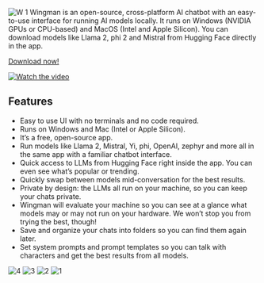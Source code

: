 ![W 1](https://github.com/SaltyLightning/bee_scraper/assets/23483154/c99ad388-8418-4d3e-8b55-9fe50d84d6e9)
Wingman is an open-source, cross-platform AI chatbot with an easy-to-use interface for running AI models locally. It runs on Windows (NVIDIA GPUs or CPU-based) and MacOS (Intel and Apple Silicon). You can download models like Llama 2, phi 2 and Mistral from Hugging Face directly in the app.

[Download now!](example.com)

[![Watch the video](https://img.youtube.com/vi/q4oWnovcqsM/0.jpg)](https://youtu.be/q4oWnovcqsM)

## Features
- Easy to use UI with no terminals and no code required.
- Runs on Windows and Mac (Intel or Apple Silicon).
- It’s a free, open-source app.
- Run models like Llama 2, Mistral, Yi, phi, OpenAI, zephyr and more all in the same app with a familiar chatbot interface.
- Quick access to LLMs from Hugging Face right inside the app. You can even see what’s popular or trending.
- Quickly swap between models mid-conversation for the best results. 
- Private by design: the LLMs all run on your machine, so you can keep your chats private.
- Wingman will evaluate your machine so you can see at a glance what models may or may not run on your hardware. We won’t stop you from trying the best, though!
- Save and organize your chats into folders so you can find them again later. 
- Set system prompts and prompt templates so you can talk with characters and get the best results from all models.

![4](https://github.com/SaltyLightning/bee_scraper/assets/23483154/4d5d9edf-acb9-478c-95f6-19c93347dc3e)
![3](https://github.com/SaltyLightning/bee_scraper/assets/23483154/9fddf12c-d723-407f-824a-0f4d4d9ac805)
![2](https://github.com/SaltyLightning/bee_scraper/assets/23483154/d0f174e9-0425-42e2-bdb1-0c7a21c7cd0f)
![1](https://github.com/SaltyLightning/bee_scraper/assets/23483154/3888e991-1943-4d6d-bf79-cb7783896c27)
